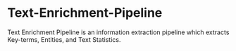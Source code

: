 # Text-Enrichment-Pipeline
Text Enrichment Pipeline is an information extraction pipeline which extracts Key-terms, Entities, and Text Statistics. 
